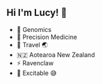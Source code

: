## Hi I'm Lucy! 👋

<!--
**lucy924/lucy924** is a ✨ _special_ ✨ repository because its `README.md` (this file) appears on your GitHub profile.

Here are some ideas to get you started:

- 🔭 I’m currently working on ...
- 🌱 I’m currently learning ...
- 👯 I’m looking to collaborate on ...
- 🤔 I’m looking for help with ...
- 💬 Ask me about ...
- 📫 How to reach me: ...
- 😄 Pronouns: ...
- ⚡ Fun fact: ...
-->
- :dna: Genomics
- :pill: Precision Medicine
- 🛫 Travel 🌏
- 🇳🇿 Aotearoa New Zealand
- ⚡ Ravenclaw
- :star_struck: Excitable :sweat_smile:
